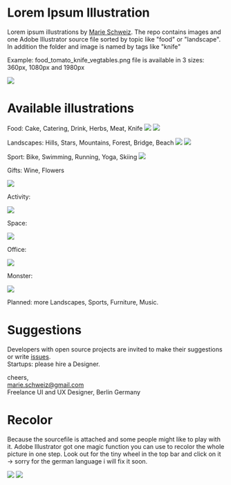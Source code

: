 Lorem Ipsum Illustration
====

Lorem ipsum illustrations by <a href="http://marie-schweiz.de">Marie Schweiz</a>. The repo contains images and one Adobe Illustrator source file sorted by topic like "food" or "landscape". In addition the folder and image is named by tags like "knife"

Example: food_tomato_knife_vegtables.png file is available in 3 sizes:
360px, 1080px and 1980px

<img src="https://dl.dropboxusercontent.com/u/1283627/readme%2C-info.png">

Available illustrations
==

Food: Cake, Catering, Drink, Herbs, Meat, Knife
<img src="https://dl.dropboxusercontent.com/u/1283627/readme-food-row.png">
<img src="https://dl.dropboxusercontent.com/u/1283627/readme-food2-row.png">

Landscapes:  Hills, Stars, Mountains, Forest, Bridge, Beach
<img src="https://dl.dropboxusercontent.com/u/1283627/readme-landscape-row.png">
<img src="https://dl.dropboxusercontent.com/u/1283627/readme-landscape-row2.png">

Sport: Bike, Swimming, Running, Yoga, Skiing
<img src="https://dl.dropboxusercontent.com/u/1283627/readme-sport-row.png">

Gifts: Wine, Flowers

<img src="https://dl.dropboxusercontent.com/u/1283627/readme-gifts-row.png">

Activity:

<img src="https://dl.dropboxusercontent.com/u/1283627/readme-activity-row.png">

Space:

<img src="https://dl.dropboxusercontent.com/u/1283627/readme-space-row.png">

Office:

<img src="https://dl.dropboxusercontent.com/u/1283627/readme-office-row.png">

Monster:

<img src="https://dl.dropboxusercontent.com/u/1283627/readme-monster-row.png">


Planned: more Landscapes, Sports, Furniture, Music.

Suggestions
==
Developers with open source projects are invited to make their suggestions or write <a href="https://github.com/MarieSchweiz/lorum-ipsum-illustration/issues">issues</a>. </br>
Startups: please hire a Designer.

cheers,</br>
marie.schweiz@gmail.com</br>
Freelance UI and UX Designer, Berlin Germany

Recolor
==

Because the sourcefile is attached and some people might like to play with it. Adobe Illustrator got one magic function you can use to recolor the whole picture in one step. Look out for the tiny wheel in the top bar and click on it -> sorry for the german language i will fix it soon.

<img src="https://dl.dropboxusercontent.com/u/1283627/readme-recolor-icon.png">
<img src="https://dl.dropboxusercontent.com/u/1283627/readme-recolor.png">
